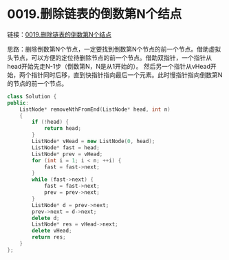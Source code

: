 # 0019.删除链表的倒数第N个结点

链接：[0019.删除链表的倒数第N个结点](https://leetcode.cn/problems/remove-nth-node-from-end-of-list/)

思路：删除倒数第N个节点，一定要找到倒数第N个节点的前一个节点。借助虚拟头节点，可以方便的定位待删除节点的前一个节点。借助双指针，一个指针从head开始先走N-1步（倒数第N，N是从1开始的）。
然后另一个指针从vHead开始，两个指针同时后移，直到快指针指向最后一个元素。此时慢指针指向倒数第N的节点的前一个节点。

```c++
class Solution {
public:
    ListNode* removeNthFromEnd(ListNode* head, int n)
    {
        if (!head) {
            return head;
        }
        ListNode* vHead = new ListNode(0, head);
        ListNode* fast = head;
        ListNode* prev = vHead;
        for (int i = 1; i < n; ++i) {
            fast = fast->next;
        }
        while (fast->next) {
            fast = fast->next;
            prev = prev->next;
        }
        ListNode* d = prev->next;
        prev->next = d->next;
        delete d;
        ListNode* res = vHead->next;
        delete vHead;
        return res;
    }
};

```
